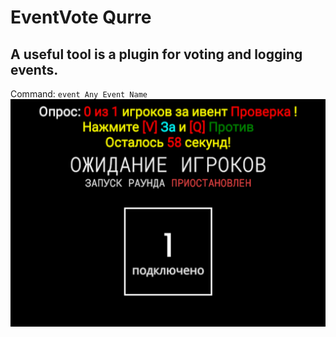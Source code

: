 # EventVote Qurre
## A useful tool is a plugin for voting and logging events.
Command: ``event Any Event Name``
![](https://github.com/KoT0XleB/EventVote/blob/main/Test.png)
